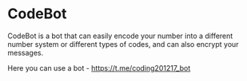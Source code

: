 # CodeBot
CodeBot is a bot that can easily encode your number into a different number system or different types of codes, and can also encrypt your messages.

Here you can use a bot - https://t.me/coding201217_bot
